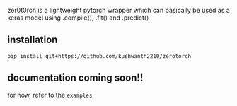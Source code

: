 zer0t0rch is a lightweight pytorch wrapper which can basically be used as a keras model using .compile(), .fit() and .predict()  

## installation
    
    pip install git+https://github.com/kushwanth2210/zerotorch

## documentation coming soon!!  
for now, refer to the `examples`